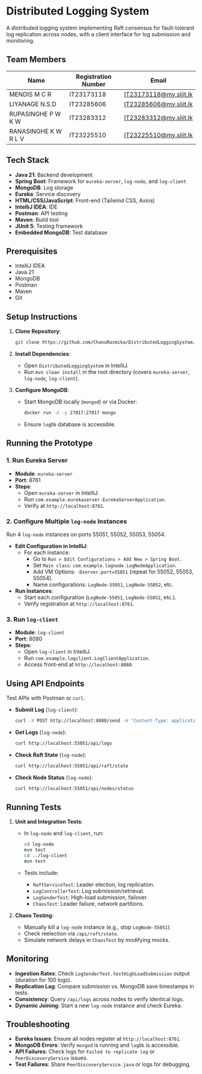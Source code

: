 # Distributed Logging System

A distributed logging system implementing Raft consensus for fault-tolerant log replication across nodes, with a client interface for log submission and monitoring.

## Team Members

| Name                      | Registration Number | Email                      |
|---------------------------|--------------------|----------------------------|
| MENDIS M C R              | IT23173118         | IT23173118@my.sliit.lk     |
| LIYANAGE N.S.D            | IT23285606         | IT23285606@my.sliit.lk     |
| RUPASINGHE P W K W        | IT23283312         | IT23283312@my.sliit.lk     |
| RANASINGHE K W R L V      | IT23225510         | IT23225510@my.sliit.lk     |

## Tech Stack

- **Java 21**: Backend development
- **Spring Boot**: Framework for `eureka-server`, `log-node`, and `log-client`
- **MongoDB**: Log storage
- **Eureka**: Service discovery
- **HTML/CSS/JavaScript**: Front-end (Tailwind CSS, Axios)
- **IntelliJ IDEA**: IDE
- **Postman**: API testing
- **Maven**: Build tool
- **JUnit 5**: Testing framework
- **Embedded MongoDB**: Test database

## Prerequisites

- IntelliJ IDEA
- Java 21
- MongoDB
- Postman
- Maven
- Git

## Setup Instructions

1. **Clone Repository**:

   ```bash
   git clone https://github.com/ChanuRasmika/DistributedLoggingSystem.git
   ```

2. **Install Dependencies**:

    - Open `DistributedLoggingSystem` in IntelliJ.
    - Run `mvn clean install` in the root directory (covers `eureka-server`, `log-node`, `log-client`).

3. **Configure MongoDB**:

    - Start MongoDB locally (`mongod`) or via Docker:

      ```bash
      docker run -d -p 27017:27017 mongo
      ```

    - Ensure `logDb` database is accessible.

## Running the Prototype

### 1. Run Eureka Server

- **Module**: `eureka-server`
- **Port**: 8761
- **Steps**:
    - Open `eureka-server` in IntelliJ.
    - Run `com.example.eurekaserver.EurekaServerApplication`.
    - Verify at `http://localhost:8761`.

### 2. Configure Multiple `log-node` Instances

Run 4 `log-node` instances on ports 55051, 55052, 55053, 55054.

- **Edit Configuration in IntelliJ**:
    - For each instance:
        - Go to `Run > Edit Configurations > Add New > Spring Boot`.
        - Set `Main class`: `com.example.lognode.LogNodeApplication`.
        - Add VM Options: `-Dserver.port=55051` (repeat for 55052, 55053, 55054).
        - Name configurations: `LogNode-55051`, `LogNode-55052`, etc.
- **Run Instances**:
    - Start each configuration (`LogNode-55051`, `LogNode-55052`, etc.).
    - Verify registration at `http://localhost:8761`.

### 3. Run `log-client`

- **Module**: `log-client`
- **Port**: 8080
- **Steps**:
    - Open `log-client` in IntelliJ.
    - Run `com.example.logclient.LogClientApplication`.
    - Access front-end at `http://localhost:8080`.

## Using API Endpoints

Test APIs with Postman or `curl`.

- **Submit Log** (`log-client`):

  ```bash
  curl -X POST http://localhost:8080/send -H "Content-Type: application/json" -d '{"message":"Test log","level":"INFO"}'
  ```

- **Get Logs** (`log-node`):

  ```bash
  curl http://localhost:55051/api/logs
  ```

- **Check Raft State** (`log-node`):

  ```bash
  curl http://localhost:55051/api/raft/state
  ```

- **Check Node Status** (`log-node`):

  ```bash
  curl http://localhost:55051/api/nodes/status
  ```

## Running Tests

1. **Unit and Integration Tests**:

    - In `log-node` and `log-client`, run:

      ```bash
      cd log-node
      mvn test
      cd ../log-client
      mvn test
      ```

    - Tests include:
        - `RaftServiceTest`: Leader election, log replication.
        - `LogControllerTest`: Log submission/retrieval.
        - `LogSenderTest`: High-load submission, failover.
        - `ChaosTest`: Leader failure, network partitions.

2. **Chaos Testing**:

    - Manually kill a `log-node` instance (e.g., stop `LogNode-55051`).
    - Check reelection via `/api/raft/state`.
    - Simulate network delays in `ChaosTest` by modifying mocks.

## Monitoring

- **Ingestion Rates**: Check `LogSenderTest.testHighLoadSubmission` output (duration for 100 logs).
- **Replication Lag**: Compare submission vs. MongoDB save timestamps in tests.
- **Consistency**: Query `/api/logs` across nodes to verify identical logs.
- **Dynamic Joining**: Start a new `log-node` instance and check Eureka.

## Troubleshooting

- **Eureka Issues**: Ensure all nodes register at `http://localhost:8761`.
- **MongoDB Errors**: Verify `mongod` is running and `logDb` is accessible.
- **API Failures**: Check logs for `Failed to replicate log` or `PeerDiscoveryService` issues.
- **Test Failures**: Share `PeerDiscoveryService.java` or logs for debugging.